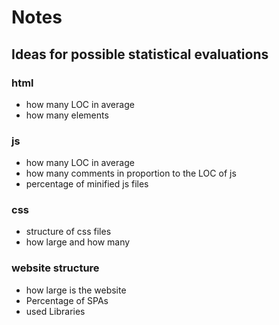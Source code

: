 # Notes

## Ideas for possible statistical evaluations

### html

- how many LOC in average
- how many elements

### js

- how many LOC in average
- how many comments in proportion to the LOC of js
- percentage of minified js files

### css

- structure of css files
- how large and how many

### website structure

- how large is the website
- Percentage of SPAs
- used Libraries
